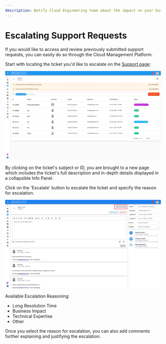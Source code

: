 ```yaml
---
description: Notify Cloud Engineering team about the impact on your business
---
```


# Escalating Support Requests

If you would like to access and review previously submitted support requests, you can easily do so through the Cloud Management Platform.

Start with locating the ticket you'd like to escalate on the [Support page](https://support.doit-intl.com):

![](../.gitbook/assets/support6.jpg)

By clicking on the ticket's subject or ID, you are brought to a new page which includes the ticket's full description and in-depth details displayed in a collapsible Info Panel. 

Click on the 'Escalate' button to escalate the ticket and specify the reason for escalation.

![](../.gitbook/assets/support4-2.jpg)

Available Escalation Reasoning:

* Long Resolution Time
* Business Impact
* Technical Expertise
* Other

Once you select the reason for escalation, you can also add comments further explaining and justifying the escalation. 

